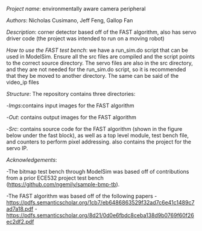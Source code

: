 *Project name*: environmentally aware camera peripheral

*Authors*: Nicholas Cusimano, Jeff Feng, Gallop Fan

*Description*: corner detector based off of the FAST algorithm, also has servo driver code (the project was intended to run on a moving robot)

*How to use the FAST test bench*: we have a run_sim.do script that can be used in ModelSim. Ensure all the src files are compiled and the script points to the correct source directory. The servo files are also in the src directory, and they are not needed for the run_sim.do script, so it is recommended that they be moved to another directory. The same can be said of the video_ip files

*Structure*: The repository contains three directories: 

  -*Imgs*:contains input images for the FAST algorithm

  -*Out*: contains output images for the FAST algorithm

  -*Src*: contains source code for the FAST algorithm (shown in the figure below under the fast block), as well as a top level module, test bench file, and counters to perform pixel addressing. also contains the project for the servo IP. 

*Acknowledgements*: 

  -The bitmap test bench through ModelSim was based off of contributions from a prior ECE532 project test bench (https://github.com/ngemily/sample-bmp-tb).
  
  -The FAST algorithm was based off of the following papers
      -https://pdfs.semanticscholar.org/1cb7/eb6486863529f32ad7c6e41c1489c7ad7a18.pdf
      -https://pdfs.semanticscholar.org/8d21/0d0e6fbdc8ceba138d9b0769f60f26ec2df2.pdf 


